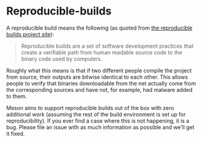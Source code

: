 # Reproducible-builds

A reproducible build means the following (as quoted from [the reproducible builds project site](https://reproducible-builds.org/)):

> Reproducible builds are a set of software development practices that create a verifiable path from human readable source code to the binary code used by computers. 

Roughly what this means is that if two different people compile the project from source, their outputs are bitwise identical to each other. This allows people to verify that binaries downloadable from the net actually come from the corresponding sources and have not, for example, had malware added to them.

Meson aims to support reproducible builds out of the box with zero additional work (assuming the rest of the build environment is set up for reproducibility). If you ever find a case where this is not happening, it is a bug. Please file an issue with as much information as possible and we'll get it fixed.
